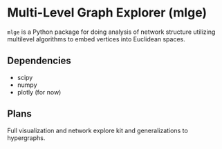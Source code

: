 # Multi-Level Graph Explorer (mlge)

`mlge` is a Python package for doing analysis of network structure
utilizing multilevel algorithms to embed vertices into Euclidean spaces.

## Dependencies

- scipy
- numpy
- plotly (for now)

## Plans

Full visualization and network explore kit and generalizations to hypergraphs.
